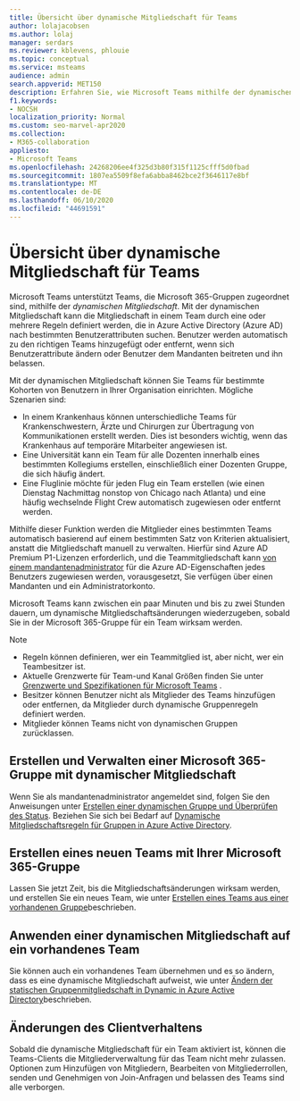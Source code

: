 ```yaml
---
title: Übersicht über dynamische Mitgliedschaft für Teams
author: lolajacobsen
ms.author: lolaj
manager: serdars
ms.reviewer: kblevens, phlouie
ms.topic: conceptual
ms.service: msteams
audience: admin
search.appverid: MET150
description: Erfahren Sie, wie Microsoft Teams mithilfe der dynamischen Mitgliedschaft Teams unterstützt, die Microsoft 365-Gruppen zugeordnet sind.
f1.keywords:
- NOCSH
localization_priority: Normal
ms.custom: seo-marvel-apr2020
ms.collection:
- M365-collaboration
appliesto:
- Microsoft Teams
ms.openlocfilehash: 24268206ee4f325d3b80f315f1125cfff5d0fbad
ms.sourcegitcommit: 1807ea5509f8efa6abba8462bce2f3646117e8bf
ms.translationtype: MT
ms.contentlocale: de-DE
ms.lasthandoff: 06/10/2020
ms.locfileid: "44691591"
---
```

# <a name="overview-of-dynamic-membership-for-teams"></a>Übersicht über dynamische Mitgliedschaft für Teams

Microsoft Teams unterstützt Teams, die Microsoft 365-Gruppen zugeordnet sind, mithilfe der *dynamischen Mitgliedschaft*. Mit der dynamischen Mitgliedschaft kann die Mitgliedschaft in einem Team durch eine oder mehrere Regeln definiert werden, die in Azure Active Directory (Azure AD) nach bestimmten Benutzerattributen suchen. Benutzer werden automatisch zu den richtigen Teams hinzugefügt oder entfernt, wenn sich Benutzerattribute ändern oder Benutzer dem Mandanten beitreten und ihn belassen.

Mit der dynamischen Mitgliedschaft können Sie Teams für bestimmte Kohorten von Benutzern in Ihrer Organisation einrichten. Mögliche Szenarien sind:
- In einem Krankenhaus können unterschiedliche Teams für Krankenschwestern, Ärzte und Chirurgen zur Übertragung von Kommunikationen erstellt werden. Dies ist besonders wichtig, wenn das Krankenhaus auf temporäre Mitarbeiter angewiesen ist.
- Eine Universität kann ein Team für alle Dozenten innerhalb eines bestimmten Kollegiums erstellen, einschließlich einer Dozenten Gruppe, die sich häufig ändert.
- Eine Fluglinie möchte für jeden Flug ein Team erstellen (wie einen Dienstag Nachmittag nonstop von Chicago nach Atlanta) und eine häufig wechselnde Flight Crew automatisch zugewiesen oder entfernt werden.

Mithilfe dieser Funktion werden die Mitglieder eines bestimmten Teams automatisch basierend auf einem bestimmten Satz von Kriterien aktualisiert, anstatt die Mitgliedschaft manuell zu verwalten. Hierfür sind Azure AD Premium P1-Lizenzen erforderlich, und die Teammitgliedschaft kann [von einem mandantenadministrator](https://docs.microsoft.com/azure/active-directory/users-groups-roles/groups-dynamic-membership) für die Azure AD-Eigenschaften jedes Benutzers zugewiesen werden, vorausgesetzt, Sie verfügen über einen Mandanten und ein Administratorkonto.

Microsoft Teams kann zwischen ein paar Minuten und bis zu zwei Stunden dauern, um dynamische Mitgliedschaftsänderungen wiederzugeben, sobald Sie in der Microsoft 365-Gruppe für ein Team wirksam werden.

> [!NOTE]
> - Regeln können definieren, wer ein Teammitglied ist, aber nicht, wer ein Teambesitzer ist.
> - Aktuelle Grenzwerte für Team-und Kanal Größen finden Sie unter [Grenzwerte und Spezifikationen für Microsoft Teams](limits-specifications-teams.md) .
> - Besitzer können Benutzer nicht als Mitglieder des Teams hinzufügen oder entfernen, da Mitglieder durch dynamische Gruppenregeln definiert werden.
> -    Mitglieder können Teams nicht von dynamischen Gruppen zurücklassen.

## <a name="creating-and-managing-a-microsoft-365-group-with-dynamic-membership"></a>Erstellen und Verwalten einer Microsoft 365-Gruppe mit dynamischer Mitgliedschaft

Wenn Sie als mandantenadministrator angemeldet sind, folgen Sie den Anweisungen unter [Erstellen einer dynamischen Gruppe und Überprüfen des Status](https://docs.microsoft.com/azure/active-directory/users-groups-roles/groups-create-rule). Beziehen Sie sich bei Bedarf auf [Dynamische Mitgliedschaftsregeln für Gruppen in Azure Active Directory](https://docs.microsoft.com/azure/active-directory/users-groups-roles/groups-dynamic-membership).

## <a name="create-a-new-team-with-your-microsoft-365-group"></a>Erstellen eines neuen Teams mit Ihrer Microsoft 365-Gruppe

Lassen Sie jetzt Zeit, bis die Mitgliedschaftsänderungen wirksam werden, und erstellen Sie ein neues Team, wie unter [Erstellen eines Teams aus einer vorhandenen Gruppe](https://support.microsoft.com/en-us/office/create-a-team-from-an-existing-group-24ec428e-40d7-4a1a-ab87-29be7d145865)beschrieben.

## <a name="apply-dynamic-membership-to-an-existing-team"></a>Anwenden einer dynamischen Mitgliedschaft auf ein vorhandenes Team

Sie können auch ein vorhandenes Team übernehmen und es so ändern, dass es eine dynamische Mitgliedschaft aufweist, wie unter [Ändern der statischen Gruppenmitgliedschaft in Dynamic in Azure Active Directory](https://docs.microsoft.com/azure/active-directory/users-groups-roles/groups-change-type)beschrieben.

## <a name="changes-in-client-behavior"></a>Änderungen des Clientverhaltens

Sobald die dynamische Mitgliedschaft für ein Team aktiviert ist, können die Teams-Clients die Mitgliederverwaltung für das Team nicht mehr zulassen. Optionen zum Hinzufügen von Mitgliedern, Bearbeiten von Mitgliederrollen, senden und Genehmigen von Join-Anfragen und belassen des Teams sind alle verborgen.
